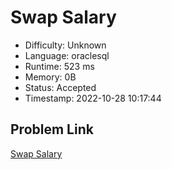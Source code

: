 # Swap Salary

- Difficulty: Unknown
- Language: oraclesql
- Runtime: 523 ms
- Memory: 0B
- Status: Accepted
- Timestamp: 2022-10-28 10:17:44

## Problem Link
[Swap Salary](https://leetcode.com/problems/swap-salary)


